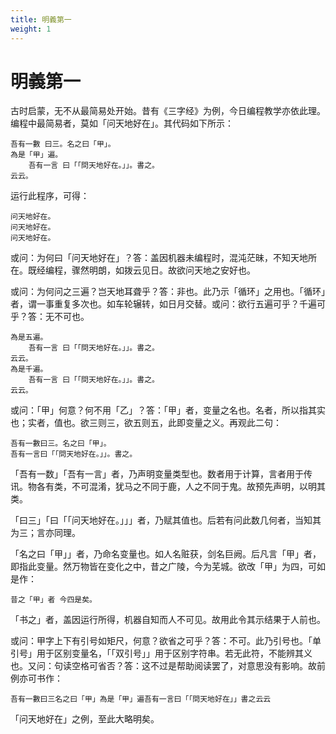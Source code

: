 ```yaml
---
title: 明義第一
weight: 1
---
```

# 明義第一

古时启蒙，无不从最简易处开始。昔有《三字经》为例，今日编程教学亦依此理。编程中最简易者，莫如「问天地好在」。其代码如下所示：

```
吾有一數 曰三。名之曰「甲」。
為是「甲」遍。
    吾有一言 曰「「問天地好在。」」。書之。
云云。
```

运行此程序，可得：

```
问天地好在。
问天地好在。
问天地好在。
```

或问：为何曰「问天地好在」？答：盖因机器未编程时，混沌茫昧，不知天地所在。既经编程，骤然明朗，如拨云见日。故欲问天地之安好也。

或问：为何问之三遍？岂天地耳聋乎？答：非也。此乃示「循环」之用也。「循环」者，谓一事重复多次也。如车轮辗转，如日月交替。或问：欲行五遍可乎？千遍可乎？答：无不可也。

```
為是五遍。
    吾有一言 曰「「問天地好在。」」。書之。
云云。
為是千遍。
    吾有一言 曰「「問天地好在。」」。書之。
云云。
```

或问：「甲」何意？何不用「乙」？答：「甲」者，变量之名也。名者，所以指其实也；实者，值也。欲三则三，欲五则五，此即变量之义。再观此二句：
```
吾有一數曰三。名之曰「甲」。
吾有一言曰「「問天地好在。」」。書之。
```

「吾有一数」「吾有一言」者，乃声明变量类型也。数者用于计算，言者用于传讯。物各有类，不可混淆，犹马之不同于鹿，人之不同于鬼。故预先声明，以明其类。

「曰三」「曰「「问天地好在。」」」者，乃赋其值也。后若有问此数几何者，当知其为三；言亦同理。

「名之曰「甲」」者，乃命名变量也。如人名赃获，剑名巨阙。后凡言「甲」者，即指此变量。然万物皆在变化之中，昔之广陵，今为芜城。欲改「甲」为四，可如是作：

```
昔之「甲」者 今四是矣。
```

「书之」者，盖因运行所得，机器自知而人不可见。故用此令其示结果于人前也。

或问：甲字上下有引号如矩尺，何意？欲省之可乎？答：不可。此乃引号也。「单引号」用于区别变量名，「「双引号」」用于区别字符串。若无此符，不能辨其义也。又问：句读空格可省否？答：这不过是帮助阅读罢了，对意思没有影响。故前例亦可书作：

```
吾有一數曰三名之曰「甲」為是「甲」遍吾有一言曰「「問天地好在」」書之云云
```

「问天地好在」之例，至此大略明矣。
